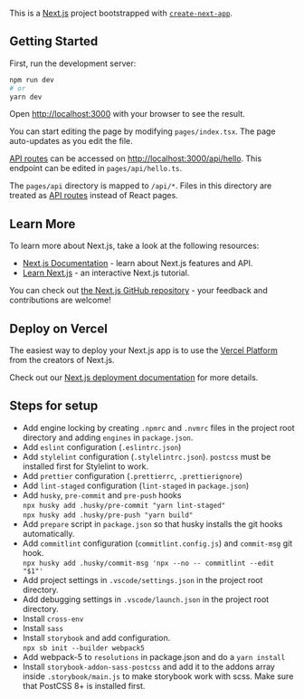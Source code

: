 This is a [Next.js](https://nextjs.org/) project bootstrapped with [`create-next-app`](https://github.com/vercel/next.js/tree/canary/packages/create-next-app).

## Getting Started

First, run the development server:

```bash
npm run dev
# or
yarn dev
```

Open [http://localhost:3000](http://localhost:3000) with your browser to see the result.

You can start editing the page by modifying `pages/index.tsx`. The page auto-updates as you edit the file.

[API routes](https://nextjs.org/docs/api-routes/introduction) can be accessed on [http://localhost:3000/api/hello](http://localhost:3000/api/hello). This endpoint can be edited in `pages/api/hello.ts`.

The `pages/api` directory is mapped to `/api/*`. Files in this directory are treated as [API routes](https://nextjs.org/docs/api-routes/introduction) instead of React pages.

## Learn More

To learn more about Next.js, take a look at the following resources:

- [Next.js Documentation](https://nextjs.org/docs) - learn about Next.js features and API.
- [Learn Next.js](https://nextjs.org/learn) - an interactive Next.js tutorial.

You can check out [the Next.js GitHub repository](https://github.com/vercel/next.js/) - your feedback and contributions are welcome!

## Deploy on Vercel

The easiest way to deploy your Next.js app is to use the [Vercel Platform](https://vercel.com/new?utm_medium=default-template&filter=next.js&utm_source=create-next-app&utm_campaign=create-next-app-readme) from the creators of Next.js.

Check out our [Next.js deployment documentation](https://nextjs.org/docs/deployment) for more details.

## Steps for setup

- Add engine locking by creating `.npmrc` and `.nvmrc` files in the project root directory and adding `engines` in `package.json`.
- Add `eslint` configuration (`.eslintrc.json`)
- Add `stylelint` configuration (`.stylelintrc.json`). `postcss` must be installed first for Stylelint to work.
- Add `prettier` configuration (`.prettierrc`, `.prettierignore`)
- Add `lint-staged` configuration (`lint-staged` in `package.json`)
- Add `husky`, `pre-commit` and `pre-push` hooks<br>
  `npx husky add .husky/pre-commit "yarn lint-staged"`<br>
  `npx husky add .husky/pre-push "yarn build"`
- Add `prepare` script in `package.json` so that husky installs the git hooks automatically.
- Add `commitlint` configuration (`commitlint.config.js`) and `commit-msg` git hook.<br>
  `npx husky add .husky/commit-msg 'npx --no -- commitlint --edit "$1"'`
- Add project settings in `.vscode/settings.json` in the project root directory.
- Add debugging settings in `.vscode/launch.json` in the project root directory.
- Install `cross-env`
- Install `sass`
- Install `storybook` and add configuration.<br>
  `npx sb init --builder webpack5`
- Add webpack-5 to `resolutions` in package.json and do a `yarn install`
- Install `storybook-addon-sass-postcss` and add it to the addons array inside `.storybook/main.js` to make storybook work with scss. Make sure that PostCSS 8+ is installed first.
